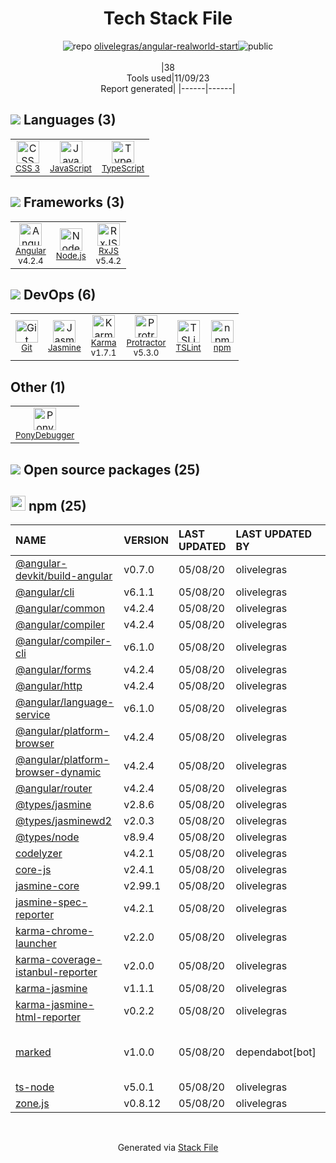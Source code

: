 <!--
--- Readme.md Snippet without images Start ---
## Tech Stack
olivelegras/angular-realworld-start is built on the following main stack:
- [PonyDebugger](https://github.com/square/PonyDebugger) – Mobile Runtime Inspector
- [Jasmine](http://jasmine.github.io/) – Javascript Testing Framework
- [Node.js](http://nodejs.org/) – Frameworks (Full Stack)
- [JavaScript](https://developer.mozilla.org/en-US/docs/Web/JavaScript) – Languages
- [Karma](http://karma-runner.github.io/) – Browser Testing
- [TypeScript](http://www.typescriptlang.org) – Languages
- [Protractor](http://angular.github.io/protractor) – Javascript Testing Framework
- [RxJS](http://reactivex.io/rxjs/) – Concurrency Frameworks
- [Angular](https://angular.io) – Javascript MVC Frameworks
- [TSLint](https://github.com/palantir/tslint) – Code Review

Full tech stack [here](/techstack.md)
--- Readme.md Snippet without images End ---

--- Readme.md Snippet with images Start ---
## Tech Stack
olivelegras/angular-realworld-start is built on the following main stack:
- <img width='25' height='25' src='https://img.stackshare.io/service/729/Logo.png' alt='PonyDebugger'/> [PonyDebugger](https://github.com/square/PonyDebugger) – Mobile Runtime Inspector
- <img width='25' height='25' src='https://img.stackshare.io/service/831/7c0b595409af531b9cdeb07f8c513e8b.png' alt='Jasmine'/> [Jasmine](http://jasmine.github.io/) – Javascript Testing Framework
- <img width='25' height='25' src='https://img.stackshare.io/service/1011/n1JRsFeB_400x400.png' alt='Node.js'/> [Node.js](http://nodejs.org/) – Frameworks (Full Stack)
- <img width='25' height='25' src='https://img.stackshare.io/service/1209/javascript.jpeg' alt='JavaScript'/> [JavaScript](https://developer.mozilla.org/en-US/docs/Web/JavaScript) – Languages
- <img width='25' height='25' src='https://img.stackshare.io/service/1420/TidYGd6a.png' alt='Karma'/> [Karma](http://karma-runner.github.io/) – Browser Testing
- <img width='25' height='25' src='https://img.stackshare.io/service/1612/bynNY5dJ.jpg' alt='TypeScript'/> [TypeScript](http://www.typescriptlang.org) – Languages
- <img width='25' height='25' src='https://img.stackshare.io/service/1754/protractor-logo1.png' alt='Protractor'/> [Protractor](http://angular.github.io/protractor) – Javascript Testing Framework
- <img width='25' height='25' src='https://img.stackshare.io/service/1796/984368.png' alt='RxJS'/> [RxJS](http://reactivex.io/rxjs/) – Concurrency Frameworks
- <img width='25' height='25' src='https://img.stackshare.io/service/3745/cb8U-gL6_400x400.jpg' alt='Angular'/> [Angular](https://angular.io) – Javascript MVC Frameworks
- <img width='25' height='25' src='https://img.stackshare.io/service/5561/303157.png' alt='TSLint'/> [TSLint](https://github.com/palantir/tslint) – Code Review

Full tech stack [here](/techstack.md)
--- Readme.md Snippet with images End ---
-->
<div align="center">

# Tech Stack File
![](https://img.stackshare.io/repo.svg "repo") [olivelegras/angular-realworld-start](https://github.com/olivelegras/angular-realworld-start)![](https://img.stackshare.io/public_badge.svg "public")
<br/><br/>
|38<br/>Tools used|11/09/23 <br/>Report generated|
|------|------|
</div>

## <img src='https://img.stackshare.io/languages.svg'/> Languages (3)
<table><tr>
  <td align='center'>
  <img width='36' height='36' src='https://img.stackshare.io/service/6727/css.png' alt='CSS 3'>
  <br>
  <sub><a href="https://developer.mozilla.org/en-US/docs/Web/CSS/CSS3">CSS 3</a></sub>
  <br>
  <sub></sub>
</td>

<td align='center'>
  <img width='36' height='36' src='https://img.stackshare.io/service/1209/javascript.jpeg' alt='JavaScript'>
  <br>
  <sub><a href="https://developer.mozilla.org/en-US/docs/Web/JavaScript">JavaScript</a></sub>
  <br>
  <sub></sub>
</td>

<td align='center'>
  <img width='36' height='36' src='https://img.stackshare.io/service/1612/bynNY5dJ.jpg' alt='TypeScript'>
  <br>
  <sub><a href="http://www.typescriptlang.org">TypeScript</a></sub>
  <br>
  <sub></sub>
</td>

</tr>
</table>

## <img src='https://img.stackshare.io/frameworks.svg'/> Frameworks (3)
<table><tr>
  <td align='center'>
  <img width='36' height='36' src='https://img.stackshare.io/service/3745/cb8U-gL6_400x400.jpg' alt='Angular'>
  <br>
  <sub><a href="https://angular.io">Angular</a></sub>
  <br>
  <sub>v4.2.4</sub>
</td>

<td align='center'>
  <img width='36' height='36' src='https://img.stackshare.io/service/1011/n1JRsFeB_400x400.png' alt='Node.js'>
  <br>
  <sub><a href="http://nodejs.org/">Node.js</a></sub>
  <br>
  <sub></sub>
</td>

<td align='center'>
  <img width='36' height='36' src='https://img.stackshare.io/service/1796/984368.png' alt='RxJS'>
  <br>
  <sub><a href="http://reactivex.io/rxjs/">RxJS</a></sub>
  <br>
  <sub>v5.4.2</sub>
</td>

</tr>
</table>

## <img src='https://img.stackshare.io/devops.svg'/> DevOps (6)
<table><tr>
  <td align='center'>
  <img width='36' height='36' src='https://img.stackshare.io/service/1046/git.png' alt='Git'>
  <br>
  <sub><a href="http://git-scm.com/">Git</a></sub>
  <br>
  <sub></sub>
</td>

<td align='center'>
  <img width='36' height='36' src='https://img.stackshare.io/service/831/7c0b595409af531b9cdeb07f8c513e8b.png' alt='Jasmine'>
  <br>
  <sub><a href="http://jasmine.github.io/">Jasmine</a></sub>
  <br>
  <sub></sub>
</td>

<td align='center'>
  <img width='36' height='36' src='https://img.stackshare.io/service/1420/TidYGd6a.png' alt='Karma'>
  <br>
  <sub><a href="http://karma-runner.github.io/">Karma</a></sub>
  <br>
  <sub>v1.7.1</sub>
</td>

<td align='center'>
  <img width='36' height='36' src='https://img.stackshare.io/service/1754/protractor-logo1.png' alt='Protractor'>
  <br>
  <sub><a href="http://angular.github.io/protractor">Protractor</a></sub>
  <br>
  <sub>v5.3.0</sub>
</td>

<td align='center'>
  <img width='36' height='36' src='https://img.stackshare.io/service/5561/303157.png' alt='TSLint'>
  <br>
  <sub><a href="https://github.com/palantir/tslint">TSLint</a></sub>
  <br>
  <sub></sub>
</td>

<td align='center'>
  <img width='36' height='36' src='https://img.stackshare.io/service/1120/lejvzrnlpb308aftn31u.png' alt='npm'>
  <br>
  <sub><a href="https://www.npmjs.com/">npm</a></sub>
  <br>
  <sub></sub>
</td>

</tr>
</table>

## Other (1)
<table><tr>
  <td align='center'>
  <img width='36' height='36' src='https://img.stackshare.io/service/729/Logo.png' alt='PonyDebugger'>
  <br>
  <sub><a href="https://github.com/square/PonyDebugger">PonyDebugger</a></sub>
  <br>
  <sub></sub>
</td>

</tr>
</table>


## <img src='https://img.stackshare.io/group.svg' /> Open source packages (25)</h2>

## <img width='24' height='24' src='https://img.stackshare.io/service/1120/lejvzrnlpb308aftn31u.png'/> npm (25)

|NAME|VERSION|LAST UPDATED|LAST UPDATED BY|LICENSE|VULNERABILITIES|
|:------|:------|:------|:------|:------|:------|
|[@angular-devkit/build-angular](https://www.npmjs.com/@angular-devkit/build-angular)|v0.7.0|05/08/20|olivelegras |MIT|N/A|
|[@angular/cli](https://www.npmjs.com/@angular/cli)|v6.1.1|05/08/20|olivelegras |MIT|N/A|
|[@angular/common](https://www.npmjs.com/@angular/common)|v4.2.4|05/08/20|olivelegras |MIT|N/A|
|[@angular/compiler](https://www.npmjs.com/@angular/compiler)|v4.2.4|05/08/20|olivelegras |MIT|N/A|
|[@angular/compiler-cli](https://www.npmjs.com/@angular/compiler-cli)|v6.1.0|05/08/20|olivelegras |MIT|N/A|
|[@angular/forms](https://www.npmjs.com/@angular/forms)|v4.2.4|05/08/20|olivelegras |MIT|N/A|
|[@angular/http](https://www.npmjs.com/@angular/http)|v4.2.4|05/08/20|olivelegras |MIT|N/A|
|[@angular/language-service](https://www.npmjs.com/@angular/language-service)|v6.1.0|05/08/20|olivelegras |MIT|N/A|
|[@angular/platform-browser](https://www.npmjs.com/@angular/platform-browser)|v4.2.4|05/08/20|olivelegras |MIT|N/A|
|[@angular/platform-browser-dynamic](https://www.npmjs.com/@angular/platform-browser-dynamic)|v4.2.4|05/08/20|olivelegras |MIT|N/A|
|[@angular/router](https://www.npmjs.com/@angular/router)|v4.2.4|05/08/20|olivelegras |MIT|N/A|
|[@types/jasmine](https://www.npmjs.com/@types/jasmine)|v2.8.6|05/08/20|olivelegras |MIT|N/A|
|[@types/jasminewd2](https://www.npmjs.com/@types/jasminewd2)|v2.0.3|05/08/20|olivelegras |MIT|N/A|
|[@types/node](https://www.npmjs.com/@types/node)|v8.9.4|05/08/20|olivelegras |MIT|N/A|
|[codelyzer](https://www.npmjs.com/codelyzer)|v4.2.1|05/08/20|olivelegras |MIT|N/A|
|[core-js](https://www.npmjs.com/core-js)|v2.4.1|05/08/20|olivelegras |MIT|N/A|
|[jasmine-core](https://www.npmjs.com/jasmine-core)|v2.99.1|05/08/20|olivelegras |MIT|N/A|
|[jasmine-spec-reporter](https://www.npmjs.com/jasmine-spec-reporter)|v4.2.1|05/08/20|olivelegras |Apache-2.0|N/A|
|[karma-chrome-launcher](https://www.npmjs.com/karma-chrome-launcher)|v2.2.0|05/08/20|olivelegras |MIT|N/A|
|[karma-coverage-istanbul-reporter](https://www.npmjs.com/karma-coverage-istanbul-reporter)|v2.0.0|05/08/20|olivelegras |MIT|N/A|
|[karma-jasmine](https://www.npmjs.com/karma-jasmine)|v1.1.1|05/08/20|olivelegras |MIT|N/A|
|[karma-jasmine-html-reporter](https://www.npmjs.com/karma-jasmine-html-reporter)|v0.2.2|05/08/20|olivelegras |MIT|N/A|
|[marked](https://www.npmjs.com/marked)|v1.0.0|05/08/20|dependabot[bot] |MIT|[CVE-2022-21680](https://github.com/advisories/GHSA-rrrm-qjm4-v8hf) (High)<br/>[CVE-2022-21681](https://github.com/advisories/GHSA-5v2h-r2cx-5xgj) (High)|
|[ts-node](https://www.npmjs.com/ts-node)|v5.0.1|05/08/20|olivelegras |MIT|N/A|
|[zone.js](https://www.npmjs.com/zone.js)|v0.8.12|05/08/20|olivelegras |MIT|N/A|

<br/>
<div align='center'>

Generated via [Stack File](https://github.com/apps/stack-file)
